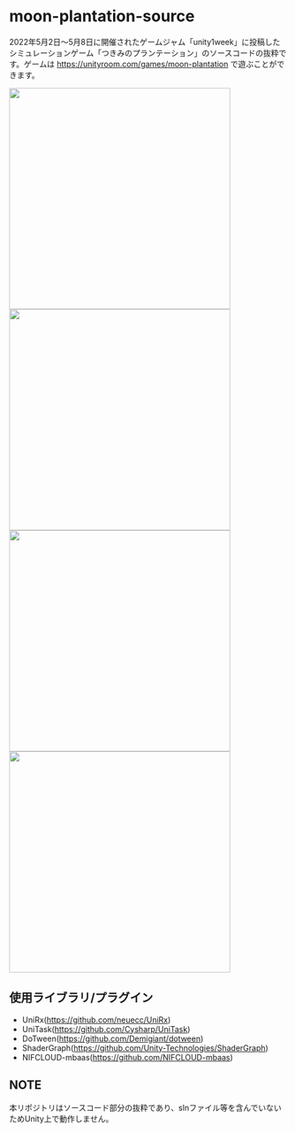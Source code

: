 # moon-plantation-source
2022年5月2日～5月8日に開催されたゲームジャム「unity1week」に投稿したシミュレーションゲーム「つきみのプランテーション」のソースコードの抜粋です。ゲームは
https://unityroom.com/games/moon-plantation で遊ぶことができます。

<img src="https://github.com/tamaron/moon-plantation-source/assets/49875900/dc6c003e-9a4a-427c-9ba3-44de72661246" width="400">
<img src="https://github.com/tamaron/moon-plantation-source/assets/49875900/9abe8f1d-1fdd-4dda-80f6-d29d87cdd162" width="400">
<img src="https://github.com/tamaron/moon-plantation-source/assets/49875900/bd377e76-f968-43aa-88c4-016e980e3ac7" width="400">
<img src="https://github.com/tamaron/moon-plantation-source/assets/49875900/7d48bf3e-ce10-4793-8845-ffae1493eb38" width="400">

## 使用ライブラリ/プラグイン
- UniRx(https://github.com/neuecc/UniRx)
- UniTask(https://github.com/Cysharp/UniTask)
- DoTween(https://github.com/Demigiant/dotween)
- ShaderGraph(https://github.com/Unity-Technologies/ShaderGraph)
- NIFCLOUD-mbaas(https://github.com/NIFCLOUD-mbaas)

## NOTE
本リポジトリはソースコード部分の抜粋であり、slnファイル等を含んでいないためUnity上で動作しません。
